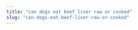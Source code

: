 ```yaml
---
title: "can dogs eat beef liver raw or cooked"
slug: "can-dogs-eat-beef-liver-raw-or-cooked"
---
```


